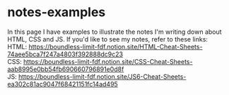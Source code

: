 # notes-examples
In this page I have examples to illustrate the notes I'm writing down about HTML, CSS and JS. 
If you'd like to see my notes, refer to these links: <br>
HTML: https://boundless-limit-fdf.notion.site/HTML-Cheat-Sheets-74aee5bca7f247a4803f392888dc9c23 <br>
CSS: https://boundless-limit-fdf.notion.site/CSS-Cheat-Sheets-aab8995e0bb54fb690660796891e0d8f <br>
JS: https://boundless-limit-fdf.notion.site/JS6-Cheat-Sheets-ea302c81ac9047f68421151fc14ad495
